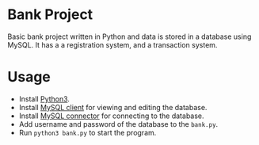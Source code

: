 # Bank Project

Basic bank project written in Python and data is stored in a database using MySQL. It has a  a registration system, and a transaction system.

# Usage

* Install [Python3](https://www.python.org/downloads/).
* Install [MySQL client](https://dev.mysql.com/downloads/mysql/) for viewing and editing the database.
* Install [MySQL connector](https://dev.mysql.com/downloads/connector/python/) for connecting to the database.
* Add username and password of the database to the `bank.py`.
* Run `python3 bank.py` to start the program.